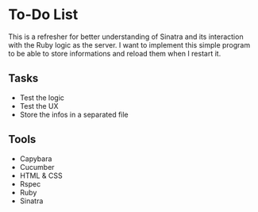 To-Do List
==========
This is a refresher for better understanding of Sinatra and its interaction with the Ruby logic as the server.
I want to implement this simple program to be able to store informations and reload them when I restart it.

Tasks
-----
- Test the logic
- Test the UX
- Store the infos in a separated file

Tools
-----
- Capybara
- Cucumber
- HTML & CSS
- Rspec
- Ruby
- Sinatra